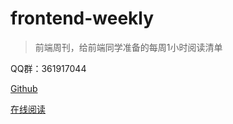 # frontend-weekly
> 前端周刊，给前端同学准备的每周1小时阅读清单

QQ群：361917044

[Github](https://github.com/tower1229/frontend-weekly)

[在线阅读](https://tower1229.gitbooks.io/frontend-weekly/)
